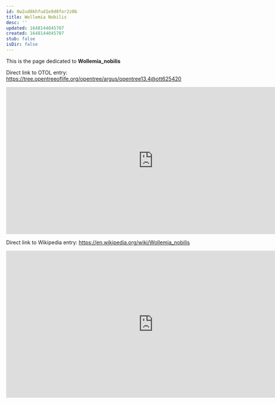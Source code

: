 ```yaml
---
id: 0w2ud8khfud1e9d8for2z0b
title: Wollemia Nobilis
desc: ''
updated: 1648144045707
created: 1648144045707
stub: false
isDir: false
---
```

This is the page dedicated to **Wollemia_nobilis**


Direct link to OTOL entry: https://tree.opentreeoflife.org/opentree/argus/opentree13.4@ott625420



<html>
    <body>
    <iframe src="https://tree.opentreeoflife.org/opentree/argus/opentree13.4@ott625420"
    width="800" height="400" frameborder="0" allowfullscreen> </iframe>
    </body>
</html>
    


Direct link to Wikipedia entry: https://en.wikipedia.org/wiki/Wollemia_nobilis



<html>
    <body>
    <iframe src="https://en.wikipedia.org/wiki/Wollemia_nobilis"
    width="800" height="400" frameborder="0" allowfullscreen> </iframe>
    </body>
</html>
    
